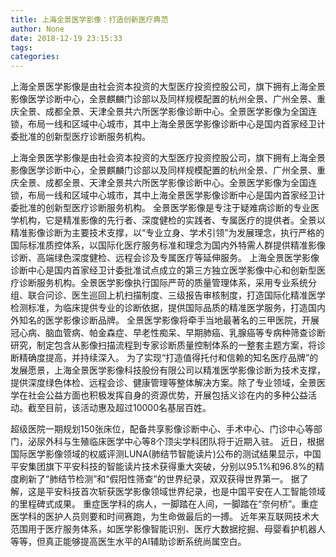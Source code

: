 ```yaml
---
title: 上海全景医学影像：打造创新医疗典范
author: None
date: 2018-12-19 23:15:33
tags: 
categories: 
---
```

上海全景医学影像是由社会资本投资的大型医疗投资控股公司，旗下拥有上海全景影像医学诊断中心，全景麒麟门诊部以及同样规模配置的杭州全景、广州全景、重庆全景、成都全景、天津全景共六所医学影像诊断中心。全景医学影像为全国连锁，布局一线和区域中心城市，其中上海全景医学影像诊断中心是国内首家经卫计委批准的创新型医疗诊断服务机构。
<!-- more -->
上海全景医学影像是由社会资本投资的大型医疗投资控股公司，旗下拥有上海全景影像医学诊断中心，全景麒麟门诊部以及同样规模配置的杭州全景、广州全景、重庆全景、成都全景、天津全景共六所医学影像诊断中心。全景医学影像为全国连锁，布局一线和区域中心城市，其中上海全景医学影像诊断中心是国内首家经卫计委批准的创新型医疗诊断服务机构。
全景医学影像是专注于疑难病诊断的专业医学机构，它是精准影像的先行者、深度健检的实践者、专属医疗的提供者。全景以精准影像诊断为主要技术支撑，以“专业立身、学术引领”为发展理念，执行严格的国际标准质控体系，以国际化医疗服务标准和理念为国内外特需人群提供精准影像诊断、高端绿色深度健检、远程会诊及专属医疗等延伸服务。
上海全景医学影像诊断中心是国内首家经卫计委批准试点成立的第三方独立医学影像中心和创新型医疗诊断服务机构。全景医学影像执行国际严苛的质量管理体系，采用专业系统分组、联合问诊、医生巡回上机扫描制度、三级报告审核制度，打造国际化精准医学检测标准，为临床提供专业的诊断依据，提供国际品质的精准医学服务，打造国内外知名的医学影像诊断品牌。
全景医学影像将牵手当地最著名的三甲医院，开展冠心病、脑血管病、帕金森症、早老性痴呆、早期肺癌、乳腺癌等专病种筛查诊断研究，制定包含从影像扫描流程到专家诊断质量控制体系的一整套主题方案，将诊断精确度提高，并持续深入。
为了实现“打造值得托付和信赖的知名医疗品牌”的发展愿景，上海全景医学影像科技股份有限公司以精准医学影像诊断为技术支撑，提供深度绿色体检、远程会诊、健康管理等整体解决方案。除了专业领域，全景医学在社会公益方面也积极发挥自身的资源优势，开展包括义诊在内的多种公益活动。截至目前，该活动惠及超过10000名基层百姓。
 
 
超级医院一期规划150张床位，配备共享影像诊断中心、手术中心、门诊中心等部门，泌尿外科与生殖临床医学中心等8个顶尖学科团队将于近期入驻。
近日，根据国际医学影像领域的权威评测LUNA(肺结节智能读片)公布的测试结果显示，中国平安集团旗下平安科技的智能读片技术获得重大突破，分别以95.1%和96.8%的精度刷新了“肺结节检测”和“假阳性筛查”的世界纪录，双双获得世界第一。 据了解，这是平安科技首次斩获医学影像领域世界纪录，也是中国平安在人工智能领域的里程碑式成果。
重症医学科的病人，一脚踏在人间，一脚踏在“奈何桥”。重症医学科的医护人员则要和时间赛跑，为生命做最后的一搏。
近年来互联网技术大范围用于医疗服务体系，如医学影像智能识别、医疗大数据挖掘、母婴看护机器人等等，但真正能够提高医生水平的AI辅助诊断系统尚属空白。
